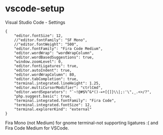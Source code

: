 # vscode-setup
Visual Studio Code - Settings
```
{
    "editor.fontSize": 12,
    //"editor.fontFamily": "SF Mono",
    //"editor.fontWeight": "500",
    "editor.fontFamily": "Fira Code Medium",
    "editor.wordWrap": "wordWrapColumn",
    "editor.wordBasedSuggestions": true,
    "window.zoomLevel": 0,
    "editor.fontLigatures": true,
    "editor.autoIndent": true,
    "editor.wordWrapColumn": 80,
    "editor.tabCompletion": true,
    "terminal.integrated.lineHeight": 1.25,
    "editor.multiCursorModifier": "ctrlCmd",
    "editor.wordSeparators": "`~!@#$%^&*()-=+[{]}\\|;:'\",_.<>/?",
    "php.suggest.basic": true,
    "terminal.integrated.fontFamily": "Fira Code",
    "terminal.integrated.fontSize": 12,
    "terminal.explorerKind": "external"
}
```
Fira Mono (not Medium) for gnome terminal-not supporting ligatures :( and Fira Code Medium for VSCode.
